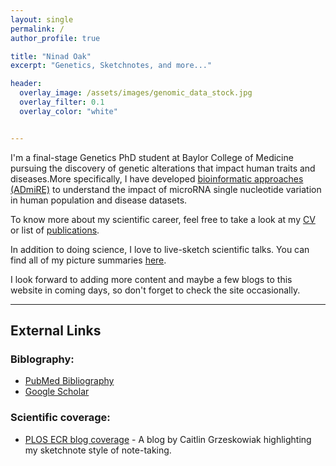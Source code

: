 ```yaml
---
layout: single
permalink: /
author_profile: true

title: "Ninad Oak"
excerpt: "Genetics, Sketchnotes, and more..."

header:
  overlay_image: /assets/images/genomic_data_stock.jpg
  overlay_filter: 0.1
  overlay_color: "white"


---
```


I'm a final-stage Genetics PhD student at Baylor College of Medicine pursuing the discovery of genetic alterations that impact human traits and diseases.More specifically, I have developed [bioinformatic approaches (ADmiRE)](/admire/) to understand the impact of microRNA single nucleotide variation in human population and disease datasets.


To know more about my scientific career, feel free to take a look at my [CV](/cv/) or list of [publications](/publications/).


In addition to doing science, I love to live-sketch scientific talks. You can find all of my picture summaries [here](sketchnotes).


I look forward to adding more content and maybe a few blogs to this website in coming days, so don't forget to check the site occasionally.


---

## External Links

### Biblography:

- [PubMed Bibliography](https://www.ncbi.nlm.nih.gov/sites/myncbi/1jQDtZLm9on5T/bibliography/40122621/public/?sort=date&direction=ascending)
- [Google Scholar](https://scholar.google.com/citations?user=oE-Da48AAAAJ&hl=en)


### Scientific coverage:

- [PLOS ECR blog coverage](http://blogs.plos.org/thestudentblog/2017/01/31/the-art-of-selling-science-presenting-an-engaging-scientific-talk/) - A blog by Caitlin Grzeskowiak highlighting my sketchnote style of note-taking.

